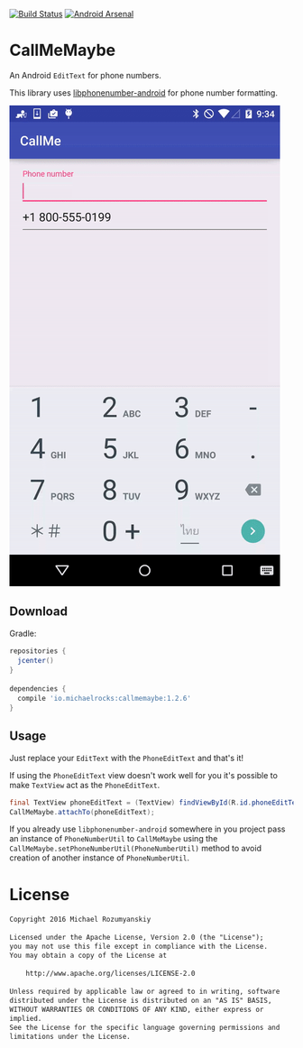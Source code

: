 [![Build Status](https://travis-ci.org/MichaelRocks/CallMeMaybe.svg?branch=master)](https://travis-ci.org/MichaelRocks/callmemaybe)
[![Android Arsenal](https://img.shields.io/badge/Android%20Arsenal-CallMeMaybe-brightgreen.svg?style=flat)](http://android-arsenal.com/details/1/3542)

CallMeMaybe
===========
An Android `EditText` for phone numbers.

This library uses [libphonenumber-android][1] for phone number formatting.

![CallMeMaybe](https://raw.githubusercontent.com/MichaelRocks/CallMeMaybe/master/callmemaybe.gif)

Download
--------
Gradle:
```groovy
repositories {
  jcenter()
}

dependencies {
  compile 'io.michaelrocks:callmemaybe:1.2.6'
}
```

Usage
-----
Just replace your `EditText` with the `PhoneEditText` and that's it!

If using the `PhoneEditText` view doesn't work well for you it's possible
to make `TextView` act as the `PhoneEditText`.
```java
final TextView phoneEditText = (TextView) findViewById(R.id.phoneEditText);
CallMeMaybe.attachTo(phoneEditText);
```

If you already use `libphonenumber-android` somewhere in you project
pass an instance of `PhoneNumberUtil` to `CallMeMaybe` using the
`CallMeMaybe.setPhoneNumberUtil(PhoneNumberUtil)` method to avoid 
creation of another instance of `PhoneNumberUtil`.

License
=======
    Copyright 2016 Michael Rozumyanskiy

    Licensed under the Apache License, Version 2.0 (the "License");
    you may not use this file except in compliance with the License.
    You may obtain a copy of the License at

        http://www.apache.org/licenses/LICENSE-2.0

    Unless required by applicable law or agreed to in writing, software
    distributed under the License is distributed on an "AS IS" BASIS,
    WITHOUT WARRANTIES OR CONDITIONS OF ANY KIND, either express or implied.
    See the License for the specific language governing permissions and
    limitations under the License.

 [1]: https://github.com/MichaelRocks/libphonenumber-android